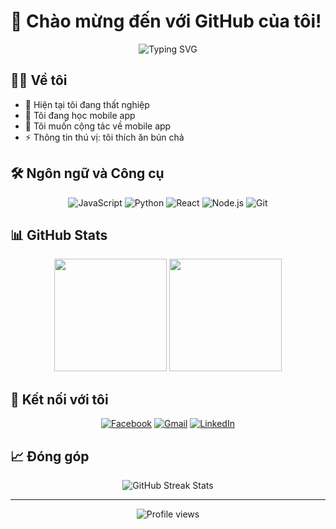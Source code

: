 # 👋 Chào mừng đến với GitHub của tôi! 

<div align="center">
  <img src="https://readme-typing-svg.herokuapp.com?font=Fira+Code&pause=1000&color=2196F3&center=true&width=500&lines=Passionate+Developer;Always+learning+new+things" alt="Typing SVG" />
</div>

## 👨‍💻 Về tôi

- 🔭 Hiện tại tôi đang thất nghiệp
- 🌱 Tôi đang học mobile app
- 👯 Tôi muốn cộng tác về mobile app
- ⚡ Thông tin thú vị: tôi thích ăn bún chả

## 🛠️ Ngôn ngữ và Công cụ

<div align="center">
  
![JavaScript](https://img.shields.io/badge/-JavaScript-F7DF1E?style=flat-square&logo=javascript&logoColor=black)
![Python](https://img.shields.io/badge/-Python-3776AB?style=flat-square&logo=Python&logoColor=white)
![React](https://img.shields.io/badge/-React-61DAFB?style=flat-square&logo=react&logoColor=black)
![Node.js](https://img.shields.io/badge/-Node.js-339933?style=flat-square&logo=node.js&logoColor=white)
![Git](https://img.shields.io/badge/-Git-F05032?style=flat-square&logo=git&logoColor=white)

</div>

## 📊 GitHub Stats

<div align="center">
  <img height="180em" src="https://github-readme-stats.vercel.app/api?username=YOUR_USERNAME&show_icons=true&theme=dracula&include_all_commits=true&count_private=true"/>
  <img height="180em" src="https://github-readme-stats.vercel.app/api/top-langs/?username=YOUR_USERNAME&layout=compact&langs_count=7&theme=dracula"/>
</div>

## 🤝 Kết nối với tôi

<div align="center">
  
[![Facebook](https://img.shields.io/badge/-Facebook-1877F2?style=for-the-badge&logo=Facebook&logoColor=white)](https://www.facebook.com/vuxngoday)
[![Gmail](https://img.shields.io/badge/-Gmail-D14836?style=for-the-badge&logo=Gmail&logoColor=white)](mailto:lvu.byte@gmail.com)
[![LinkedIn](https://img.shields.io/badge/-LinkedIn-0077B5?style=for-the-badge&logo=LinkedIn&logoColor=white)](https://www.linkedin.com/in/lvuxyz/)

</div>

## 📈 Đóng góp

<div align="center">
  <img src="https://github-readme-streak-stats.herokuapp.com/?user=YOUR_USERNAME&theme=dracula" alt="GitHub Streak Stats"/>
</div>

---
<div align="center">
  <img src="https://komarev.com/ghpvc/?username=YOUR_USERNAME&color=blueviolet" alt="Profile views"/>
</div>
